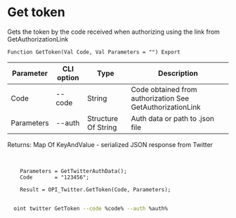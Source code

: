 ﻿---
sidebar_position: 2
---

# Get token
 Gets the token by the code received when authorizing using the link from GetAuthorizationLink



`Function GetToken(Val Code, Val Parameters = "") Export`

  | Parameter | CLI option | Type | Description |
  |-|-|-|-|
  | Code | --code | String | Code obtained from authorization See GetAuthorizationLink |
  | Parameters | --auth | Structure Of String | Auth data or path to .json file |

  
  Returns:  Map Of KeyAndValue - serialized JSON response from Twitter

<br/>




```bsl title="Code example"
    Parameters = GetTwitterAuthData();
    Code       = "123456";

    Result = OPI_Twitter.GetToken(Code, Parameters);
```



```sh title="CLI command example"
    
  oint twitter GetToken --code %code% --auth %auth%

```

```json title="Result"

```
